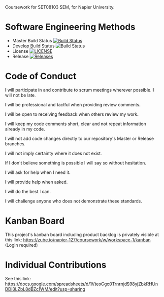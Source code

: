 Coursework for SET08103 SEM, for Napier University.

# Software Engineering Methods

- Master Build Status [![Build Status](https://travis-ci.com/OlavJDigranes/SEMCoursework.svg?branch=master)](https://travis-ci.com/OlavJDigranes/SEMCoursework)
- Develop Build Status [![Build Status](https://travis-ci.com/OlavJDigranes/SEMCoursework.svg?branch=develop)](https://travis-ci.com/OlavJDigranes/SEMCoursework)
- License [![LICENSE](https://img.shields.io/github/license/OlavJDigranes/SEMCoursework.svg?style=flat-square)](https://github.com/OlavJDigranes/SEMCoursework/blob/master/LICENSE)
- Release [![Releases](https://img.shields.io/github/release/OlavJDigranes/SEMCoursework/all.svg?style=flat-square)](https://github.com/OlavJDigranes/SEMCoursework/releases)


# Code of Conduct

I will participate in and contribute to scrum meetings wherever possible. I will not be late.

I will be professional and tactful when providing review comments.

I will be open to receiving feedback when others review my work.

I will keep my code comments short, clear and not repeat information already in my code.

I will not add code changes directly to our repository's Master or Release branches.

I will not imply certainty where it does not exist.

If I don't believe something is possible I will say so without hesitation.

I will ask for help when I need it.

I will provide help when asked.

I will do the best I can.

I will challenge anyone who does not demonstrate these standards.


# Kanban Board

This project's kanban board including product backlog is privately visible at this link:
https://zube.io/napier-127/coursework/w/workspace-1/kanban (Login required)


# Individual Contributions

See this link:
https://docs.google.com/spreadsheets/d/1VteoCgc0TrnrnjdS98yjZbkRHUnDDi3LZbL8dBZc1WM/edit?usp=sharing
